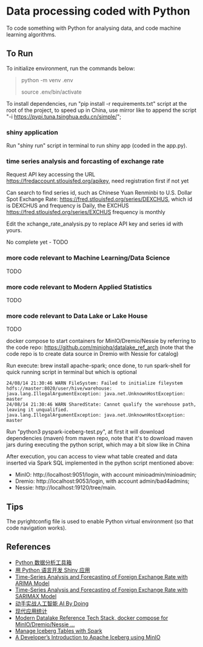 # Data processing coded with Python

To code something with Python for analysing data, and code machine learning algorithms.

## To Run

To initialize environment, run the commands below:

> python -m venv .env
>
> source .env/bin/activate

To install dependencies, run "pip install -r requirements.txt" script at the root of the project, to speed up in China, use mirror like to append the script "-i https://pypi.tuna.tsinghua.edu.cn/simple/";


### shiny application

Run "shiny run" script in terminal to run shiny app (coded in the app.py).

### time series analysis and forcasting of exchange rate

Request API key accessing the URL https://fredaccount.stlouisfed.org/apikey, need registration first if not yet

Can search to find series id, such as Chinese Yuan Renminbi to U.S. Dollar Spot Exchange Rate: https://fred.stlouisfed.org/series/DEXCHUS, which id is DEXCHUS and frequency is Daily, the EXCHUS https://fred.stlouisfed.org/series/EXCHUS frequency is monthly

Edit the xchange_rate_analysis.py to replace API key and series id with yours.

No complete yet - TODO

### more code relevant to Machine Learning/Data Science

TODO

### more code relevant to Modern Applied Statistics

TODO

### more code relevant to Data Lake or Lake House

TODO

docker compose to start containers for MinIO/Dremio/Nessie by referring to the code repo: https://github.com/miniohq/datalake_ref_arch (note that the code repo is to create data source in Dremio with Nessie for catalog)

Run execute: brew install apache-spark; once done, to run spark-shell for quick running script in terminal but which is optional

``` unclear about it yet, what causes error below when running python script (the line of dropping table, but comment it and run it again the table can be created, but another failure when insert data)
24/08/14 21:30:46 WARN FileSystem: Failed to initialize fileystem hdfs://master:8020/user/hive/warehouse: java.lang.IllegalArgumentException: java.net.UnknownHostException: master
24/08/14 21:30:46 WARN SharedState: Cannot qualify the warehouse path, leaving it unqualified.
java.lang.IllegalArgumentException: java.net.UnknownHostException: master
```



Run "python3 pyspark-iceberg-test.py", at first it will download dependencies (maven) from maven repo, note that it's to download maven jars during executing the python script, which may a bit slow like in China

After execution, you can access to view what table created and data inserted via Spark SQL implemented in the python script mentioned above:
- MinIO: http://localhost:9051/login, with account minioadmin/minioadmin;
- Dremio: http://localhost:9053/login, with account admin/bad4admins;
- Nessie: http://localhost:19120/tree/main.

## Tips

The pyrightconfig file is used to enable Python virtual environment (so that code navigation works).

## References
- [Python 数据分析工具箱](https://xiangyun.rbind.io/2024/03/python-data-analysis-toolbox/)
- [用 Python 语言开发 Shiny 应用](https://xiangyun.rbind.io/2024/04/shiny-for-python/)
- [Time-Series Analysis and Forecasting of Foreign Exchange Rate with ARIMA Model](https://medium.com/womenintechnology/foreign-exchange-rate-time-series-analysis-and-forecasting-with-arima-model-c22f7972fd36)
- [Time-Series Analysis and Forecasting of Foreign Exchange Rate with SARIMAX Model](https://medium.com/womenintechnology/time-series-analysis-and-forecasting-of-foreign-exchange-rate-with-sarimax-model-efbc39babd33)
- [动手实战人工智能 AI By Doing](https://aibydoing.com/)
- [现代应用统计](https://bookdown.org/xiangyun/masr/)
- [Modern Datalake Reference Tech Stack, docker compose for MinIO/Dremio/Nessie ...](https://github.com/miniohq/datalake_ref_arch)
- [Manage Iceberg Tables with Spark](https://blog.min.io/manage-iceberg-tables-with-spark/)
- [A Developer’s Introduction to Apache Iceberg using MinIO](https://blog.min.io/a-developers-introduction-to-apache-iceberg-using-minio/)
